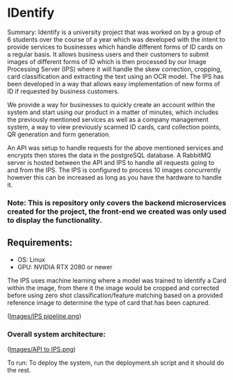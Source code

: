 # IDentify

Summary:
Identify is a university project that was worked on by a group of 6 students over the course of a year which was developed with the intent to provide services to businesses which handle different forms of ID cards on a regular basis. It allows business users and their customers to submit images of different forms of ID which is then processed by our Image Processing Server (IPS) where it will handle the skew correction, cropping, card classification and extracting the text using an OCR model. The IPS has been developed in a way that allows easy implementation of new forms of ID if requested by business customers. 

We provide a way for businesses to quickly create an account within the system and start using our product in a matter of minutes, which includes the previously mentioned services as well as a company management system, a way to view previously scanned ID cards, card collection points, QR generation and form generation. 

An API was setup to handle requests for the above mentioned services and encrypts then stores the data in the postgreSQL database. A RabbitMQ server is hosted between the API and IPS to handle all requests going to and from the IPS. The IPS is configured to process 10 images concurrently however this can be increased as long as you have the hardware to handle it.

### Note: This is repository only covers the backend microservices created for the project, the front-end we created was only used to display the functionality.

## Requirements:
- OS: Linux
- GPU: NVIDIA RTX 2080 or newer

The IPS uses machine learning where a model was trained to identify a Card within the image, from there it the image would be cropped and corrected before using zero shot classification/feature matching based on a provided reference image to determine the type of card that has been captured.

([Images/IPS pipeline.png](https://github.com/essej93/IDentify/blob/76eda5cd61bda6c3597bf397644b4cffd39c4899/Images/IPS%20pipeline.png))

### Overall system architecture:

([Images/API to IPS.png](https://github.com/essej93/IDentify/blob/76eda5cd61bda6c3597bf397644b4cffd39c4899/Images/IPS%20pipeline.png))

To run:
To deploy the system, run the deployment.sh script and it should do the rest.
